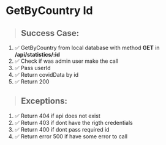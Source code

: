 # GetByCountry Id

> ## Success Case:
1. ✅ GetByCountry from local database with method **GET** in **/api/statistics/:id**
1. ✅ Check if was admin user make the call
1. ✅ Pass userId
1. ✅ Return covidData by id
1. ✅ Return 200

> ## Exceptions:
1. ✅ Return 404 if api does not exist
1. ✅ Return 403 if dont have the rigth credentials
1. ✅ Return 400 if dont pass required id
1. ✅ Return error 500 if have some error to call